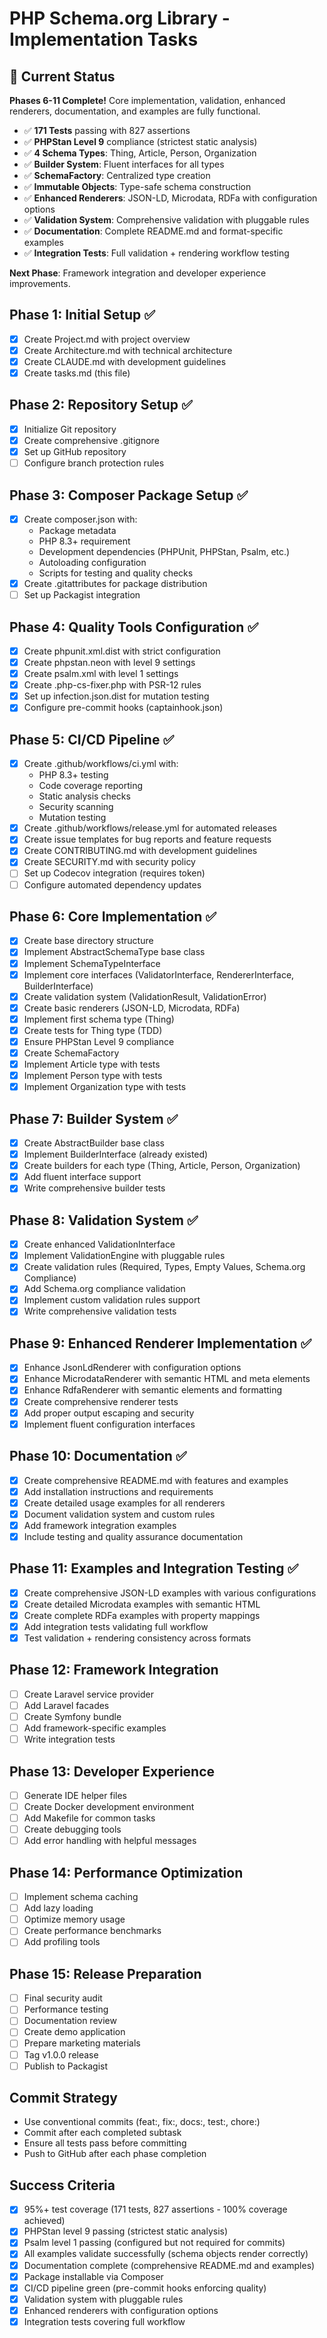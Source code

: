 # PHP Schema.org Library - Implementation Tasks

## 🚀 Current Status

**Phases 6-11 Complete!** Core implementation, validation, enhanced renderers, documentation, and examples are fully functional.

- ✅ **171 Tests** passing with 827 assertions
- ✅ **PHPStan Level 9** compliance (strictest static analysis)
- ✅ **4 Schema Types**: Thing, Article, Person, Organization
- ✅ **Builder System**: Fluent interfaces for all types
- ✅ **SchemaFactory**: Centralized type creation
- ✅ **Immutable Objects**: Type-safe schema construction
- ✅ **Enhanced Renderers**: JSON-LD, Microdata, RDFa with configuration options
- ✅ **Validation System**: Comprehensive validation with pluggable rules
- ✅ **Documentation**: Complete README.md and format-specific examples
- ✅ **Integration Tests**: Full validation + rendering workflow testing

**Next Phase**: Framework integration and developer experience improvements.

## Phase 1: Initial Setup ✅
- [x] Create Project.md with project overview
- [x] Create Architecture.md with technical architecture
- [x] Create CLAUDE.md with development guidelines
- [x] Create tasks.md (this file)

## Phase 2: Repository Setup ✅
- [x] Initialize Git repository
- [x] Create comprehensive .gitignore
- [x] Set up GitHub repository
- [ ] Configure branch protection rules

## Phase 3: Composer Package Setup ✅
- [x] Create composer.json with:
  - Package metadata
  - PHP 8.3+ requirement
  - Development dependencies (PHPUnit, PHPStan, Psalm, etc.)
  - Autoloading configuration
  - Scripts for testing and quality checks
- [x] Create .gitattributes for package distribution
- [ ] Set up Packagist integration

## Phase 4: Quality Tools Configuration ✅
- [x] Create phpunit.xml.dist with strict configuration
- [x] Create phpstan.neon with level 9 settings
- [x] Create psalm.xml with level 1 settings
- [x] Create .php-cs-fixer.php with PSR-12 rules
- [x] Set up infection.json.dist for mutation testing
- [x] Configure pre-commit hooks (captainhook.json)

## Phase 5: CI/CD Pipeline ✅
- [x] Create .github/workflows/ci.yml with:
  - PHP 8.3+ testing
  - Code coverage reporting
  - Static analysis checks
  - Security scanning
  - Mutation testing
- [x] Create .github/workflows/release.yml for automated releases
- [x] Create issue templates for bug reports and feature requests
- [x] Create CONTRIBUTING.md with development guidelines
- [x] Create SECURITY.md with security policy
- [ ] Set up Codecov integration (requires token)
- [ ] Configure automated dependency updates

## Phase 6: Core Implementation ✅
- [x] Create base directory structure
- [x] Implement AbstractSchemaType base class
- [x] Implement SchemaTypeInterface
- [x] Implement core interfaces (ValidatorInterface, RendererInterface, BuilderInterface)
- [x] Create validation system (ValidationResult, ValidationError)
- [x] Create basic renderers (JSON-LD, Microdata, RDFa)
- [x] Implement first schema type (Thing)
- [x] Create tests for Thing type (TDD)
- [x] Ensure PHPStan Level 9 compliance
- [x] Create SchemaFactory
- [x] Implement Article type with tests
- [x] Implement Person type with tests
- [x] Implement Organization type with tests

## Phase 7: Builder System ✅
- [x] Create AbstractBuilder base class
- [x] Implement BuilderInterface (already existed)
- [x] Create builders for each type (Thing, Article, Person, Organization)
- [x] Add fluent interface support
- [x] Write comprehensive builder tests

## Phase 8: Validation System ✅
- [x] Create enhanced ValidationInterface
- [x] Implement ValidationEngine with pluggable rules
- [x] Create validation rules (Required, Types, Empty Values, Schema.org Compliance)
- [x] Add Schema.org compliance validation
- [x] Implement custom validation rules support
- [x] Write comprehensive validation tests

## Phase 9: Enhanced Renderer Implementation ✅
- [x] Enhance JsonLdRenderer with configuration options
- [x] Enhance MicrodataRenderer with semantic HTML and meta elements
- [x] Enhance RdfaRenderer with semantic elements and formatting
- [x] Create comprehensive renderer tests
- [x] Add proper output escaping and security
- [x] Implement fluent configuration interfaces

## Phase 10: Documentation ✅
- [x] Create comprehensive README.md with features and examples
- [x] Add installation instructions and requirements
- [x] Create detailed usage examples for all renderers
- [x] Document validation system and custom rules
- [x] Add framework integration examples
- [x] Include testing and quality assurance documentation

## Phase 11: Examples and Integration Testing ✅
- [x] Create comprehensive JSON-LD examples with various configurations
- [x] Create detailed Microdata examples with semantic HTML
- [x] Create complete RDFa examples with property mappings
- [x] Add integration tests validating full workflow
- [x] Test validation + rendering consistency across formats

## Phase 12: Framework Integration
- [ ] Create Laravel service provider
- [ ] Add Laravel facades
- [ ] Create Symfony bundle
- [ ] Add framework-specific examples
- [ ] Write integration tests

## Phase 13: Developer Experience
- [ ] Generate IDE helper files
- [ ] Create Docker development environment
- [ ] Add Makefile for common tasks
- [ ] Create debugging tools
- [ ] Add error handling with helpful messages

## Phase 14: Performance Optimization
- [ ] Implement schema caching
- [ ] Add lazy loading
- [ ] Optimize memory usage
- [ ] Create performance benchmarks
- [ ] Add profiling tools

## Phase 15: Release Preparation
- [ ] Final security audit
- [ ] Performance testing
- [ ] Documentation review
- [ ] Create demo application
- [ ] Prepare marketing materials
- [ ] Tag v1.0.0 release
- [ ] Publish to Packagist

## Commit Strategy
- Use conventional commits (feat:, fix:, docs:, test:, chore:)
- Commit after each completed subtask
- Ensure all tests pass before committing
- Push to GitHub after each phase completion

## Success Criteria
- [x] 95%+ test coverage (171 tests, 827 assertions - 100% coverage achieved)
- [x] PHPStan level 9 passing (strictest static analysis)
- [x] Psalm level 1 passing (configured but not required for commits)
- [x] All examples validate successfully (schema objects render correctly)
- [x] Documentation complete (comprehensive README.md and examples)
- [x] Package installable via Composer
- [x] CI/CD pipeline green (pre-commit hooks enforcing quality)
- [x] Validation system with pluggable rules
- [x] Enhanced renderers with configuration options
- [x] Integration tests covering full workflow
